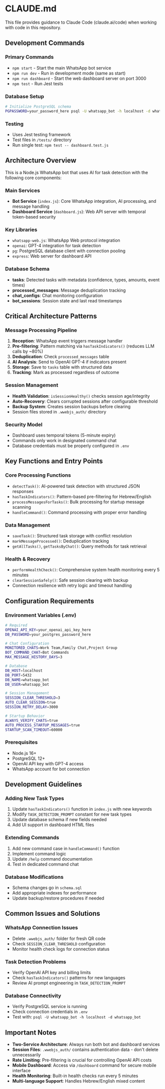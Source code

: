 # CLAUDE.md

This file provides guidance to Claude Code (claude.ai/code) when working with code in this repository.

## Development Commands

### Primary Commands
- `npm start` - Start the main WhatsApp bot service
- `npm run dev` - Run in development mode (same as start)
- `npm run dashboard` - Start the web dashboard server on port 3000
- `npm test` - Run Jest tests

### Database Setup
```bash
# Initialize PostgreSQL schema
PGPASSWORD=your_password_here psql -U whatsapp_bot -h localhost -d whatsapp_bot -f schema.sql
```

### Testing
- Uses Jest testing framework
- Test files in `/tests/` directory
- Run single test: `npm test -- dashboard.test.js`

## Architecture Overview

This is a Node.js WhatsApp bot that uses AI for task detection with the following core components:

### Main Services
- **Bot Service** (`index.js`): Core WhatsApp integration, AI processing, and message handling
- **Dashboard Service** (`dashboard.js`): Web API server with temporal token-based security

### Key Libraries
- `whatsapp-web.js`: WhatsApp Web protocol integration
- `openai`: GPT-4 integration for task detection
- `pg`: PostgreSQL database client with connection pooling
- `express`: Web server for dashboard API

### Database Schema
- **tasks**: Detected tasks with metadata (confidence, types, amounts, event times)
- **processed_messages**: Message deduplication tracking
- **chat_configs**: Chat monitoring configuration
- **bot_sessions**: Session state and last read timestamps

## Critical Architecture Patterns

### Message Processing Pipeline
1. **Reception**: WhatsApp event triggers message handler
2. **Pre-filtering**: Pattern matching via `hasTaskIndicators()` (reduces LLM calls by ~80%)
3. **Deduplication**: Check `processed_messages` table
4. **AI Analysis**: Send to OpenAI GPT-4 if indicators present
5. **Storage**: Save to `tasks` table with structured data
6. **Tracking**: Mark as processed regardless of outcome

### Session Management
- **Health Validation**: `isSessionHealthy()` checks session age/integrity
- **Auto-Recovery**: Clears corrupted sessions after configurable threshold
- **Backup System**: Creates session backups before clearing
- Session files stored in `.wwebjs_auth/` directory

### Security Model
- Dashboard uses temporal tokens (5-minute expiry)
- Commands only work in designated command chat
- Database credentials must be properly configured in `.env`

## Key Functions and Entry Points

### Core Processing Functions
- `detectTask()`: AI-powered task detection with structured JSON responses
- `hasTaskIndicators()`: Pattern-based pre-filtering for Hebrew/English
- `processMessagesForTasks()`: Bulk processing for startup message scanning
- `handleCommand()`: Command processing with proper error handling

### Data Management
- `saveTask()`: Structured task storage with conflict resolution
- `markMessageProcessed()`: Deduplication tracking
- `getAllTasks()`, `getTasksByChat()`: Query methods for task retrieval

### Health & Recovery
- `performHealthCheck()`: Comprehensive system health monitoring every 5 minutes
- `clearSessionSafely()`: Safe session clearing with backup
- Connection resilience with retry logic and timeout handling

## Configuration Requirements

### Environment Variables (.env)
```bash
# Required
OPENAI_API_KEY=your_openai_api_key_here
DB_PASSWORD=your_postgres_password_here

# Chat Configuration
MONITORED_CHATS=Work Team,Family Chat,Project Group
BOT_COMMAND_CHAT=Bot Commands
MAX_MESSAGE_HISTORY_DAYS=3

# Database
DB_HOST=localhost
DB_PORT=5432
DB_NAME=whatsapp_bot
DB_USER=whatsapp_bot

# Session Management
SESSION_CLEAR_THRESHOLD=3
AUTO_CLEAR_SESSION=true
SESSION_RETRY_DELAY=3000

# Startup Behavior
ALWAYS_VERIFY_CHATS=true
AUTO_PROCESS_STARTUP_MESSAGES=true
STARTUP_SCAN_TIMEOUT=60000
```

### Prerequisites
- Node.js 16+
- PostgreSQL 12+
- OpenAI API key with GPT-4 access
- WhatsApp account for bot connection

## Development Guidelines

### Adding New Task Types
1. Update `hasTaskIndicators()` function in `index.js` with new keywords
2. Modify `TASK_DETECTION_PROMPT` constant for new task types
3. Update database schema if new fields needed
4. Add UI support in dashboard HTML files

### Extending Commands
1. Add new command case in `handleCommand()` function
2. Implement command logic
3. Update `/help` command documentation
4. Test in dedicated command chat

### Database Modifications
- Schema changes go in `schema.sql`
- Add appropriate indexes for performance
- Update backup/restore procedures if needed

## Common Issues and Solutions

### WhatsApp Connection Issues
- Delete `.wwebjs_auth/` folder for fresh QR code
- Check `SESSION_CLEAR_THRESHOLD` configuration
- Monitor health check logs for connection status

### Task Detection Problems
- Verify OpenAI API key and billing limits
- Check `hasTaskIndicators()` patterns for new languages
- Review AI prompt engineering in `TASK_DETECTION_PROMPT`

### Database Connectivity
- Verify PostgreSQL service is running
- Check connection credentials in `.env`
- Test with: `psql -U whatsapp_bot -h localhost -d whatsapp_bot`

## Important Notes

- **Two-Service Architecture**: Always run both bot and dashboard services
- **Session Files**: `.wwebjs_auth/` contains authentication data - don't delete unnecessarily
- **Rate Limiting**: Pre-filtering is crucial for controlling OpenAI API costs
- **Mobile Dashboard**: Access via `/dashboard` command for secure mobile interface
- **Health Monitoring**: Built-in health checks run every 5 minutes
- **Multi-language Support**: Handles Hebrew/English mixed content